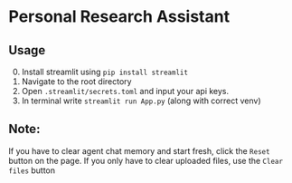 # Personal Research Assistant


## Usage
0. Install streamlit using `pip install streamlit`
1. Navigate to the root directory
2. Open `.streamlit/secrets.toml` and input your api keys.
3. In terminal write ```streamlit run App.py``` (along with correct venv)

## Note:
If you have to clear agent chat memory and start fresh, click the `Reset` button on the page.
If you only have to clear uploaded files, use the `Clear files` button

